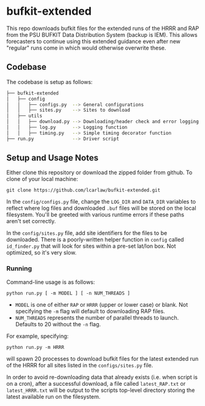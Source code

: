 # bufkit-extended
This repo downloads bufkit files for the extended runs of the HRRR and RAP from the PSU BUFKIT Data Distribution System (backup is IEM). This allows forecasters to continue using this extended guidance even after new "regular" runs come in which would otherwise overwrite these.

## Codebase
The codebase is setup as follows:

```bash
├── bufkit-extended
│   ├── config
│   │   ├── configs.py  --> General configurations
│   │   ├── sites.py    --> Sites to download
│   ├── utils
│   │   ├── download.py --> Downloading/header check and error logging functions
│   │   ├── log.py      --> Logging function
│   │   ├── timing.py   --> Simple timing decorator function
├── run.py              --> Driver script
```

## Setup and Usage Notes
Either clone this repository or download the zipped folder from github. To clone of your local machine:

```
git clone https://github.com/lcarlaw/bufkit-extended.git
```

In the `config/configs.py` file, change the `LOG_DIR` and `DATA_DIR` variables to reflect where log files and downloaded `.buf` files will be stored on the local filesystem. You'll be greeted with various runtime errors if these paths aren't set correctly. 

In the `config/sites.py` file, add site identifiers for the files to be downloaded. There is a poorly-written helper function in `config` called `id_finder.py` that will look for sites within a pre-set lat/lon box. Not optimized, so it's very slow. 

### Running
Command-line usage is as follows:

```
python run.py [ -m MODEL ] [ -n NUM_THREADS ]
```

* `MODEL` is one of either `RAP` or `HRRR` (upper or lower case) or blank. Not specifying the `-m` flag will default to downloading RAP files.
* `NUM_THREADS` represents the number of parallel threads to launch. Defaults to 20 without the `-n` flag.

For example, specifying:

```
python run.py -m HRRR 
````

will spawn 20 processes to download bufkit files for the latest extended run of the HRRR for all sites listed in the `configs/sites.py` file.

In order to avoid re-downloading data that already exists (i.e. when script is on a cron), after a successful download, a file called `latest_RAP.txt` or `latest_HRRR.txt` will be output to the scripts top-level directory storing the latest available run on the filesystem.
